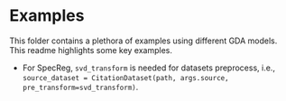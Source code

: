 # Examples

This folder contains a plethora of examples using different GDA models. This readme highlights some key examples.

* For SpecReg, `svd_transform` is needed for datasets preprocess, i.e., `source_dataset = CitationDataset(path, args.source, pre_transform=svd_transform)`.